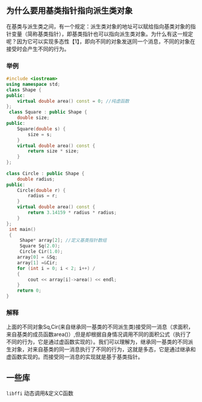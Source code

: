 ## 为什么要用基类指针指向派生类对象
在基类与派生类之间，有一个规定：派生类对象的地址可以赋给指向基类对象的指针变量（简称基类指针），即基类指针也可以指向派生类对象。为什么有这一规定呢？因为它可以实现多态性【1】，即向不同的对象发送同一个消息，不同的对象在接受时会产生不同的行为。

### 举例

```cpp
#include <iostream>
using namespace std;
class Shape {
public:
    virtual double area() const = 0; //纯虚函数
};
 class Square : public Shape {
    double size;
public:
    Square(double s) {
        size = s;
    }
    virtual double area() const {
        return size * size;
    }
};
 
class Circle : public Shape {
    double radius;
public:
    Circle(double r) {
        radius = r;
    }
    virtual double area() const {
        return 3.14159 * radius * radius;
    }
};
 int main()
 {
     Shape* array[2]; //定义基类指针数组
     Square Sq(2.0);
     Circle Cir(1.0);
    array[0] = &Sq;
    array[1] =&Cir;
    for (int i = 0; i < 2; i++) /
    {
        cout << array[i]->area() << endl;
    }
    return 0;
}
```
### 解释
 上面的不同对象Sq,Cir(来自继承同一基类的不同派生类)接受同一消息（求面积，来自基类的成员函数area()）,但是却根据自身情况调用不同的面积公式（执行了不同的行为，它是通过虚函数实现的）。我们可以理解为，继承同一基类的不同派生对象，对来自基类的同一消息执行了不同的行为，这就是多态，它是通过继承和虚函数实现的。而接受同一消息的实现就是基于基类指针。

 [1]: C++支持两种形式的多态性。第一种是编译时的多态性，称为静态联编。第二种是运行时的多态性，也称为动态联编。运行时的多态性是指必须在运行中才可以确定的多态性，是通过继承和虚函数来实现的。


## 一些库
`libffi` 动态调用&定义C函数
